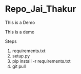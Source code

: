 # Repo_Jai_Thakur
This is a Demo

This is a demo

Steps

1. requirements.txt
2. setup.py
3. pip install -r requirements.txt
4. git pull

 
